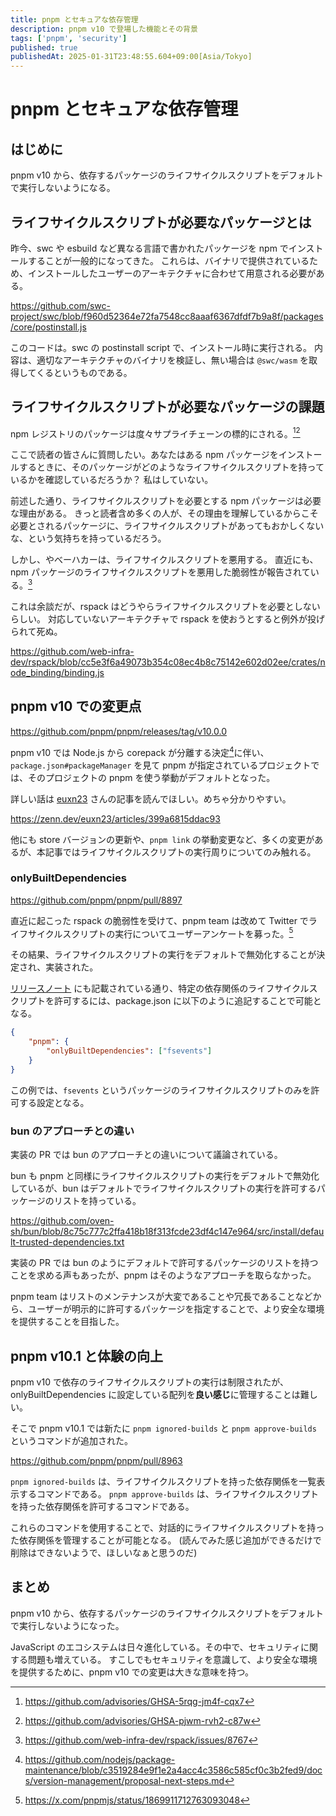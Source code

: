 ```yaml
---
title: pnpm とセキュアな依存管理
description: pnpm v10 で登場した機能とその背景
tags: ['pnpm', 'security']
published: true
publishedAt: 2025-01-31T23:48:55.604+09:00[Asia/Tokyo]
---
```


# pnpm とセキュアな依存管理

## はじめに

pnpm v10 から、依存するパッケージのライフサイクルスクリプトをデフォルトで実行しないようになる。

## ライフサイクルスクリプトが必要なパッケージとは

昨今、swc や esbuild など異なる言語で書かれたパッケージを npm でインストールすることが一般的になってきた。
これらは、バイナリで提供されているため、インストールしたユーザーのアーキテクチャに合わせて用意される必要がある。

https://github.com/swc-project/swc/blob/f960d52364e72fa7548cc8aaaf6367dfdf7b9a8f/packages/core/postinstall.js

このコードは。swc の postinstall script で、インストール時に実行される。
内容は、適切なアーキテクチャのバイナリを検証し、無い場合は `@swc/wasm` を取得してくるというものである。

## ライフサイクルスクリプトが必要なパッケージの課題

npm レジストリのパッケージは度々サプライチェーンの標的にされる。[^1][^2]

[^1]: https://github.com/advisories/GHSA-5rqg-jm4f-cqx7

[^2]: https://github.com/advisories/GHSA-pjwm-rvh2-c87w

ここで読者の皆さんに質問したい。あなたはある npm パッケージをインストールするときに、そのパッケージがどのようなライフサイクルスクリプトを持っているかを確認しているだろうか？
私はしていない。

前述した通り、ライフサイクルスクリプトを必要とする npm パッケージは必要な理由がある。
きっと読者含め多くの人が、その理由を理解しているからこそ必要とされるパッケージに、ライフサイクルスクリプトがあってもおかしくないな、という気持ちを持っているだろう。

しかし、やべーハカーは、ライフサイクルスクリプトを悪用する。
直近にも、npm パッケージのライフサイクルスクリプトを悪用した脆弱性が報告されている。[^3]

[^3]: https://github.com/web-infra-dev/rspack/issues/8767

これは余談だが、rspack はどうやらライフサイクルスクリプトを必要としないらしい。
対応していないアーキテクチャで rspack を使おうとすると例外が投げられて死ぬ。

https://github.com/web-infra-dev/rspack/blob/cc5e3f6a49073b354c08ec4b8c75142e602d02ee/crates/node_binding/binding.js

## pnpm v10 での変更点

https://github.com/pnpm/pnpm/releases/tag/v10.0.0

pnpm v10 では Node.js から corepack が分離する決定[^4]に伴い、`package.json#packageManager` を見て pnpm が指定されているプロジェクトでは、そのプロジェクトの pnpm を使う挙動がデフォルトとなった。

[^4]: https://github.com/nodejs/package-maintenance/blob/c3519284e9f1e2a4acc4c3586c585cf0c3b2fed9/docs/version-management/proposal-next-steps.md

詳しい話は [euxn23](https://x.com/euxn23) さんの記事を読んでほしい。めちゃ分かりやすい。

https://zenn.dev/euxn23/articles/399a6815ddac93

他にも store バージョンの更新や、`pnpm link` の挙動変更など、多くの変更があるが、本記事ではライフサイクルスクリプトの実行周りについてのみ触れる。

### onlyBuiltDependencies

https://github.com/pnpm/pnpm/pull/8897

直近に起こった rspack の脆弱性を受けて、pnpm team は改めて Twitter でライフサイクルスクリプトの実行についてユーザーアンケートを募った。[^5]

[^5]: https://x.com/pnpmjs/status/1869911712763093048

その結果、ライフサイクルスクリプトの実行をデフォルトで無効化することが決定され、実装された。

[リリースノート](https://github.com/pnpm/pnpm/releases/tag/v10.0.0) にも記載されている通り、特定の依存関係のライフサイクルスクリプトを許可するには、package.json に以下のように追記することで可能となる。

```json:package.json
{
	"pnpm": {
		"onlyBuiltDependencies": ["fsevents"]
	}
}
```

この例では、`fsevents` というパッケージのライフサイクルスクリプトのみを許可する設定となる。

### bun のアプローチとの違い

実装の PR では bun のアプローチとの違いについて議論されている。

bun も pnpm と同様にライフサイクルスクリプトの実行をデフォルトで無効化しているが、bun はデフォルトでライフサイクルスクリプトの実行を許可するパッケージのリストを持っている。

https://github.com/oven-sh/bun/blob/8c75c777c2ffa418b18f313fcde23df4c147e964/src/install/default-trusted-dependencies.txt

実装の PR では bun のようにデフォルトで許可するパッケージのリストを持つことを求める声もあったが、pnpm はそのようなアプローチを取らなかった。

pnpm team はリストのメンテナンスが大変であることや冗長であることなどから、ユーザーが明示的に許可するパッケージを指定することで、より安全な環境を提供することを目指した。

## pnpm v10.1 と体験の向上

pnpm v10 で依存のライフサイクルスクリプトの実行は制限されたが、onlyBuiltDependencies に設定している配列を**良い感じ**に管理することは難しい。

そこで pnpm v10.1 では新たに `pnpm ignored-builds` と `pnpm approve-builds` というコマンドが追加された。

https://github.com/pnpm/pnpm/pull/8963

`pnpm ignored-builds` は、ライフサイクルスクリプトを持った依存関係を一覧表示するコマンドである。
`pnpm approve-builds` は、ライフサイクルスクリプトを持った依存関係を許可するコマンドである。

これらのコマンドを使用することで、対話的にライフサイクルスクリプトを持った依存関係を管理することが可能となる。
(読んでみた感じ追加ができるだけで削除はできないようで、ほしいなぁと思うのだ)

## まとめ

pnpm v10 から、依存するパッケージのライフサイクルスクリプトをデフォルトで実行しないようになった。

JavaScript のエコシステムは日々進化している。その中で、セキュリティに関する問題も増えている。
すこしでもセキュリティを意識して、より安全な環境を提供するために、pnpm v10 での変更は大きな意味を持つ。
